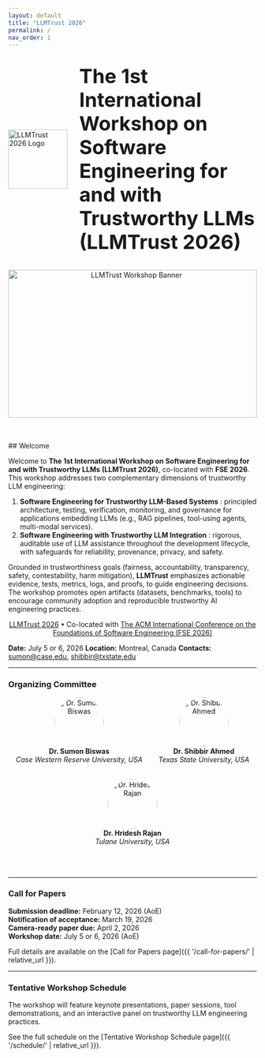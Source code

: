 ```yaml
---
layout: default
title: "LLMTrust 2026"
permalink: /
nav_order: 1
---
```


<!-- Logo & Title side by side -->
<div style="display:flex; align-items:center; justify-content:center; gap:1.5rem; margin:2rem 0;">
  <img
    src="{{ '/assets/img/trustllm-logo.png' | relative_url }}"
    alt="LLMTrust 2026 Logo"
    style="width:120px; height:auto;"
  />
  <h1 style="margin:0; font-size:2.5rem; line-height:1.2;">
    The 1st International Workshop on Software Engineering for and with Trustworthy LLMs (LLMTrust 2026)
  </h1>
</div>

<!-- Hero banner -->
<div style="text-align:center; margin-bottom:3rem;">
  <img
    src="{{ '/assets/img/bannerMontreal.jpg' | relative_url }}"
    alt="LLMTrust Workshop Banner"
    style="width:100%; max-height:300px; object-fit:cover;"
  />
</div>
## Welcome

Welcome to **The 1st International Workshop on Software Engineering for and with Trustworthy LLMs (LLMTrust 2026)**, co-located with **FSE 2026**.  
This workshop addresses two complementary dimensions of trustworthy LLM engineering:

1. **Software Engineering for Trustworthy LLM-Based Systems** : principled architecture, testing, verification, monitoring, and governance for applications embedding LLMs (e.g., RAG pipelines, tool-using agents, multi-modal services).  
2. **Software Engineering with Trustworthy LLM Integration** : rigorous, auditable use of LLM assistance throughout the development lifecycle, with safeguards for reliability, provenance, privacy, and safety.

Grounded in trustworthiness goals (fairness, accountability, transparency, safety, contestability, harm mitigation), **LLMTrust** emphasizes actionable evidence, tests, metrics, logs, and proofs, to guide engineering decisions. The workshop promotes open artifacts (datasets, benchmarks, tools) to encourage community adoption and reproducible trustworthy AI engineering practices.


<p align="center">
  <a href="https://llmtrust2026.github.io/">LLMTrust 2026</a> • Co-located with 
  <a href="https://conf.researchr.org/home/fse-2026">The ACM International Conference on the Foundations of Software Engineering (FSE 2026)</a> 
</p>


**Date:** July 5 or 6, 2026
**Location:** Montreal, Canada
**Contacts:** sumon@case.edu, shibbir@txstate.edu

---
### Organizing Committee

<div style="display:flex; justify-content:center; align-items:center; gap:2rem; flex-wrap:wrap; margin-bottom:4rem;">
  <div style="text-align:center;">
    <img
      src="{{ '/assets/img/sumon.jpg' | relative_url }}"
      alt="Dr. Sumon Biswas"
      style="width:100px; height:100px; object-fit:cover; border-radius:50%;"
    /><br>
    <strong>Dr. Sumon Biswas</strong><br><em>Case Western Reserve University, USA</em>
  </div>

  <div style="text-align:center;">
    <img
      src="{{ '/assets/img/sahmed.jpg' | relative_url }}"
      alt="Dr. Shibbir Ahmed"
      style="width:100px; height:100px; object-fit:cover; border-radius:50%;"
    /><br>
    <strong>Dr. Shibbir Ahmed</strong><br><em>Texas State University, USA</em>
  </div>

  <div style="text-align:center;">
    <img
      src="{{ '/assets/img/hrajan.jpg' | relative_url }}"
      alt="Dr. Hridesh Rajan"
      style="width:100px; height:100px; object-fit:cover; border-radius:50%;"
    /><br>
    <strong>Dr. Hridesh Rajan</strong><br><em>Tulane University, USA</em>
  </div>
</div>

---

### Call for Papers

**Submission deadline:** February 12, 2026 (AoE)  
**Notification of acceptance:** March 19, 2026  
**Camera-ready paper due:** April 2, 2026  
**Workshop date:** July 5 or 6, 2026 (AoE)  

Full details are available on the [Call for Papers page]({{ '/call-for-papers/' | relative_url }}).

---

### Tentative Workshop Schedule

The workshop will feature keynote presentations, paper sessions, tool demonstrations, and an interactive panel on trustworthy LLM engineering practices.

See the full schedule on the [Tentative Workshop Schedule page]({{ '/schedule/' | relative_url }}).
